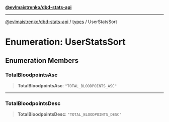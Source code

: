 [**@evlmaistrenko/dbd-stats-api**](../../../README.md)

---

[@evlmaistrenko/dbd-stats-api](../../../README.md) / [types](../README.md) / UserStatsSort

# Enumeration: UserStatsSort

## Enumeration Members

### TotalBloodpointsAsc

> **TotalBloodpointsAsc**: `"TOTAL_BLOODPOINTS_ASC"`

---

### TotalBloodpointsDesc

> **TotalBloodpointsDesc**: `"TOTAL_BLOODPOINTS_DESC"`
